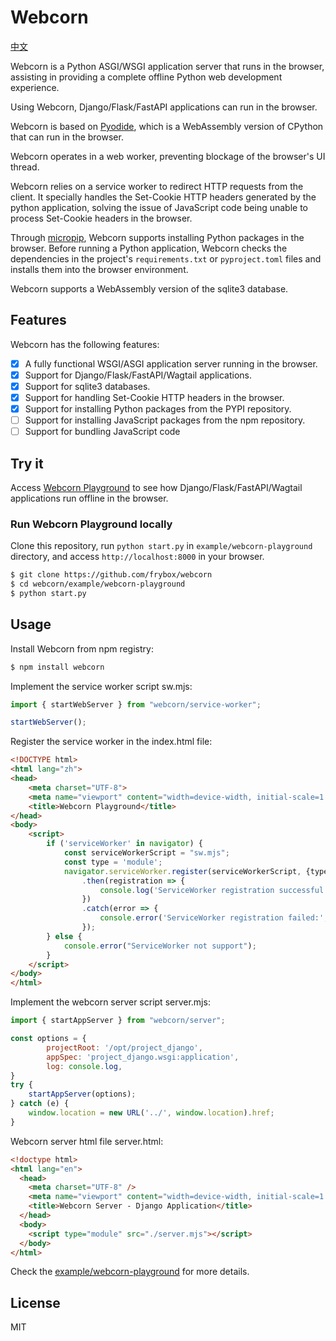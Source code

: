 # Webcorn
[中文](https://github.com/frybox/webcorn/blob/main/README_zh.md)

Webcorn is a Python ASGI/WSGI application server that runs in the browser, assisting in providing a complete offline Python web development experience.

Using Webcorn, Django/Flask/FastAPI applications can run in the browser.

Webcorn is based on [Pyodide](https://github.com/pyodide/pyodide), which is a WebAssembly version of CPython that can run in the browser.

Webcorn operates in a web worker, preventing blockage of the browser's UI thread.

Webcorn relies on a service worker to redirect HTTP requests from the client. It specially handles the Set-Cookie HTTP headers generated by the python application, solving the issue of JavaScript code being unable to process Set-Cookie headers in the browser.

Through [micropip](https://micropip.pyodide.org/en/stable/), Webcorn supports installing Python packages in the browser. Before running a Python application, Webcorn checks the dependencies in the project's `requirements.txt` or `pyproject.toml` files and installs them into the browser environment.

Webcorn supports a WebAssembly version of the sqlite3 database.

## Features

Webcorn has the following features:

- [x] A fully functional WSGI/ASGI application server running in the browser.
- [x] Support for Django/Flask/FastAPI/Wagtail applications.
- [x] Support for sqlite3 databases.
- [x] Support for handling Set-Cookie HTTP headers in the browser.
- [x] Support for installing Python packages from the PYPI repository.
- [ ] Support for installing JavaScript packages from the npm repository.
- [ ] Support for bundling JavaScript code

## Try it

Access [Webcorn Playground](https://frybox.github.io/webcorn/playground) to see how Django/Flask/FastAPI/Wagtail applications run offline in the browser.

### Run Webcorn Playground locally

Clone this repository, run `python start.py` in `example/webcorn-playground` directory, and access `http://localhost:8000` in your browser.

```sh
$ git clone https://github.com/frybox/webcorn
$ cd webcorn/example/webcorn-playground
$ python start.py
```

## Usage

Install Webcorn from npm registry:

```sh
$ npm install webcorn
```

Implement the service worker script sw.mjs:

```js
import { startWebServer } from "webcorn/service-worker";

startWebServer();
```

Register the service worker in the index.html file:

```html
<!DOCTYPE html>
<html lang="zh">
<head>
    <meta charset="UTF-8">
    <meta name="viewport" content="width=device-width, initial-scale=1.0">
    <title>Webcorn Playground</title>
</head>
<body>
    <script>
        if ('serviceWorker' in navigator) {
            const serviceWorkerScript = "sw.mjs";
            const type = 'module';
            navigator.serviceWorker.register(serviceWorkerScript, {type})
                .then(registration => {
                    console.log('ServiceWorker registration successful');
                })
                .catch(error => {
                    console.error('ServiceWorker registration failed:', error);
                });
        } else {
            console.error("ServiceWorker not support");
        }
    </script>
</body>
</html>
```

Implement the webcorn server script server.mjs:

```js
import { startAppServer } from "webcorn/server";

const options = {
        projectRoot: '/opt/project_django',
        appSpec: 'project_django.wsgi:application',
        log: console.log,
}
try {
    startAppServer(options);
} catch (e) {
    window.location = new URL('../', window.location).href;
}
```

Webcorn server html file server.html:

```html
<!doctype html>
<html lang="en">
  <head>
    <meta charset="UTF-8" />
    <meta name="viewport" content="width=device-width, initial-scale=1.0" />
    <title>Webcorn Server - Django Application</title>
  </head>
  <body>
    <script type="module" src="./server.mjs"></script>
  </body>
</html>
```

Check the [example/webcorn-playground](https://github.com/frybox/webcorn/tree/main/example/webcorn-playground) for more details.

## License

MIT
